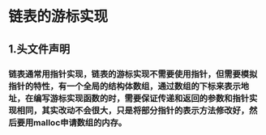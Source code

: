 # 链表的游标实现
## 1.头文件声明
### 链表通常用指针实现，链表的游标实现不需要使用指针，但需要模拟指针的特性，有一个全局的结构体数组，通过数组的下标来表示地址，在编写游标实现函数的时，需要保证传递和返回的参数和指针实现相同，其实改动不会很大，只是将部分指针的表示方法修改好，然后要用malloc申请数组的内存。
